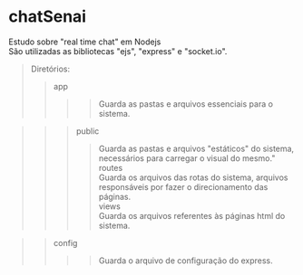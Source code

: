 # chatSenai
Estudo sobre "real time chat" em Nodejs  
São utilizadas as bibliotecas "ejs", "express" e "socket.io".

> Diretórios:
>> app  
>>>> Guarda as pastas e arquivos essenciais para o sistema.  

>>> public  
>>>> Guarda as pastas e arquivos "estáticos" do sistema, necessários para carregar o visual do mesmo."  
>>> routes  
>>>> Guarda os arquivos das rotas do sistema, arquivos responsáveis por fazer o direcionamento das páginas.  
>>> views  
>>>> Guarda os arquivos referentes às páginas html do sistema.    

>> config  
>>>> Guarda o arquivo de configuração do express.  
